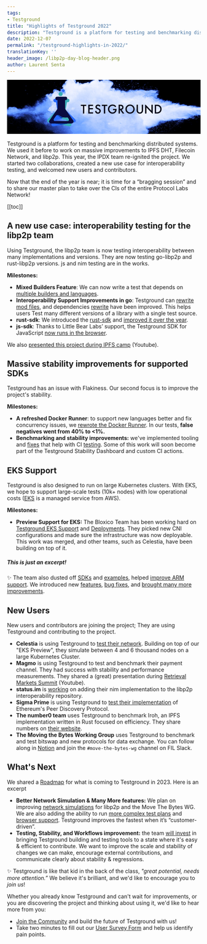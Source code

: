 ```yaml
---
tags:
- Testground
title: "Highlights of Testground 2022"
description: "Testground is a platform for testing and benchmarking distributed systems. This year, the IPDX team re-ignited the project."
date: 2022-12-07
permalink: "/testground-highlights-in-2022/"
translationKey: ''
header_image: /libp2p-day-blog-header.png
author: Laurent Senta
---
```


![](../assets/2022-12-07-testground-logo.png)

Testground is a platform for testing and benchmarking distributed systems. We used it before to work on massive improvements to IPFS DHT, Filecoin Network, and libp2p. This year, the IPDX team re-ignited the project. We started two collaborations, created a new use case for interoperability testing, and welcomed new users and contributors.

Now that the end of the year is near; it is time for a “bragging session” and to share our master plan to take over the CIs of the entire Protocol Labs Network!

[[toc]]

## A new use case: interoperability testing for the libp2p team

Using Testground, the libp2p team is now testing interoperability between many implementations and versions. They are now testing go-libp2p and rust-libp2p versions. js and nim testing are in the works.

**Milestones:**

- **Mixed Builders Feature**: We can now write a test that depends on [multiple builders and languages](https://github.com/testground/testground/pull/1367).
- **Interoperability Support Improvements in go**: Testground can [rewrite mod files](https://github.com/testground/testground/pull/1338), and dependencies [rewrite](https://github.com/testground/testground/pull/1338) have been improved. This helps users Test many different versions of a library with a single test source.
- **rust-sdk**: We introduced the [rust-sdk](https://github.com/testground/testground/pull/1287) and [improved it over the year](https://github.com/testground/sdk-rust/pulls?q=is%3Apr+is%3Aclosed).
- **js-sdk**: Thanks to Little Bear Labs’ support, the Testground SDK for JavaScript [now runs in the browser](https://github.com/testground/sdk-js/pull/26).

We also [presented this project during IPFS camp](https://www.youtube.com/watch?v=b2SkC4dYV-A) (Youtube).

## Massive stability improvements for supported SDKs

Testground has an issue with Flakiness. Our second focus is to improve the project's stability.

**Milestones:**

- **A refreshed Docker Runner**: to support new languages better and fix concurrency issues, we [rewrote the Docker Runner](https://github.com/testground/testground/pull/1407#issuecomment-1203853804). In our tests, **false negatives went from 40% to <1%.**
- **Benchmarking and stability improvements:** we've implemented tooling and [fixes](https://github.com/testground/testground/pull/1421) that help with CI [testing](https://github.com/libp2p/test-plans/pulls?q=is%3Apr+is%3Amerged+merged%3A%3E%3D2022-01-01). Some of this work will soon become part of the Testground Stability Dashboard and custom CI actions.

## EKS Support

Testground is also designed to run on large Kubernetes clusters. With EKS, we hope to support large-scale tests (10k+ nodes) with low operational costs ([EKS](https://aws.amazon.com/eks/) is a managed service from AWS).

**Milestones:**

- **Preview Support for EKS:** The Bloxico Team has been working hard on [Testground EKS Support](https://github.com/testground/testground/pull/1350) and [Deployments](https://github.com/testground/infra/pull/78). They picked new CNI configurations and made sure the infrastructure was now deployable. This work was merged, and other teams, such as Celestia, have been building on top of it.

<aside>

<div class="block w-full p-6 bg-white border border-gray-200 rounded-lg shadow-md dark:bg-gray-800 dark:border-gray-700">
<h5 class="mb-2 text-2xl font-bold tracking-tight text-gray-900 dark:text-white">This is just an excerpt!</h5>
<p class="font-normal text-gray-700 dark:text-gray-400">

✨  The team also dusted off [SDKs](https://github.com/testground/sdk-js/pull/22) and [examples](https://github.com/testground/testground/pull/1306), helped [improve ARM support](https://github.com/testground/testground/pull/1372). We introduced new [features](https://github.com/testground/testground/pull/1481), [bug fixes](https://github.com/testground/testground/pull/1321), and [brought many more improvements](https://github.com/testground/testground/pulls?q=is%3Apr+is%3Aclosed+merged%3A%3E2022-01-01+).
    
</p>
</div>


</aside>

## New Users

New users and contributors are joining the project; They are using Testground and contributing to the project.

- **Celestia** is using Testground to [test their network](https://github.com/celestiaorg/test-infra). Building on top of our "EKS Preview", they simulate between 4 and 6 thousand nodes on a large Kubernetes Cluster.
- **Magmo** is using Testground to test and benchmark their payment channel. They had success with stability and performance measurements. They shared a (great) presentation during [Retrieval Markets Summit](https://www.youtube.com/watch?v=xYn8Evkrs30) (Youtube).
- **status.im** is [working](https://github.com/libp2p/test-plans/pull/70) on adding their nim implementation to the libp2p interoperability repository.
- **Sigma Prime** is using Testground to [test their implementation](https://github.com/ackintosh/discv5-testground) of Ethereum's Peer Discovery Protocol.
- **The number0 team** uses Testground to benchmark Iroh, an IPFS implementation written in Rust focused on efficiency. They share numbers on [their website](https://iroh.computer/).
- **The Moving the Bytes Working Group** uses Testground to benchmark and test bitswap and new protocols for data exchange. You can follow along in [Notion](https://www.notion.so/MTB-WG-Meeting-1-cfeed84309894936bd652f1b47f3221a) and join the `#move-the-bytes-wg` channel on FIL Slack.

## What's Next

We shared a [Roadmap](https://github.com/testground/testground/blob/master/ROADMAP.md) for what is coming to Testground in 2023. Here is an excerpt

- **Better Network Simulation & Many More features:** We plan on improving [network simulations](https://github.com/testground/testground/issues/1488) for libp2p and the Move The Bytes WG. We are also adding the ability to run [more complex test plans](https://github.com/testground/testground/issues/1493) and [browser support](https://github.com/testground/testground/issues/1386). Testground improves the fastest when it’s “customer-driven”.
- **Testing, Stability, and Workflows improvement:** the team [will invest](https://github.com/testground/testground/issues/1512) in bringing Testground building and testing tools to a state where it's easy & efficient to contribute. We want to improve the scale and stability of changes we can make, encourage external contributions, and communicate clearly about stability & regressions.

<div class="blog type-rich block w-full p-6 bg-white border border-gray-200 rounded-lg shadow-md dark:bg-gray-800 dark:border-gray-700">

✨ Testground is like that kid in the back of the class, *"great potential, needs more attention.”* We believe it's brilliant, and we'd like to encourage you to *join us*!

Whether you already know Testground and can't wait for improvements, or you are discovering the project and thinking about using it, we'd like to hear more from you:

- [Join the Community](https://docs.testground.ai/v/master/table-of-contents/readme/community) and build the future of Testground with us!
- Take two minutes to fill out our [User Survey Form](https://docs.google.com/forms/d/e/1FAIpQLScnsIVq2c6nLqchStzX78LyaZxo5CiIJUviMcMuYBz2QdpdMw/viewform) and help us identify pain points.

</div>